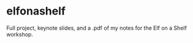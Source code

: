 # elfonashelf

Full project, keynote slides, and a .pdf of my notes for the Elf on a Shelf workshop.

